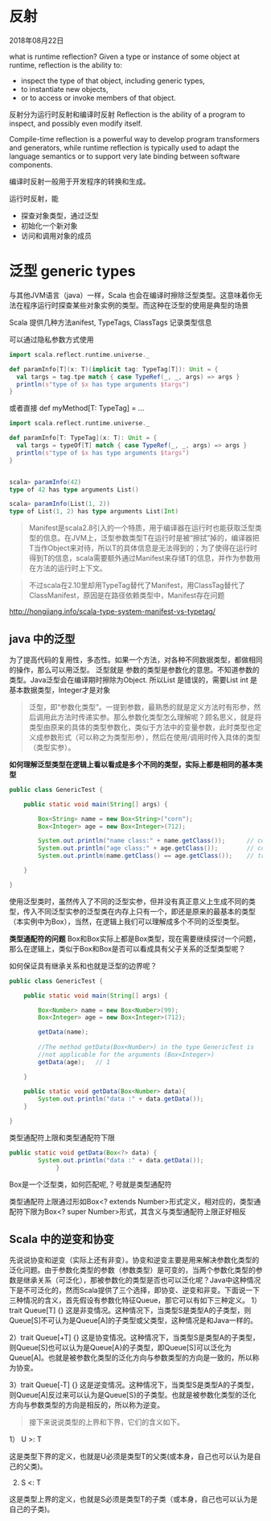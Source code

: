 # 反射
2018年08月22日

what is runtime reflection? Given a type or instance of some object at runtime, reflection is the ability to:

- inspect the type of that object, including generic types,
- to instantiate new objects,
- or to access or invoke members of that object.


反射分为运行时反射和编译时反射
Reflection is the ability of a program to inspect, and possibly even modify itself. 

Compile-time reflection is a powerful way to develop program transformers and generators, while runtime reflection is typically used to adapt the language semantics or to support very late binding between software components.



编译时反射一般用于开发程序的转换和生成。

运行时反射，能
- 探查对象类型，通过泛型
- 初始化一个新对象
- 访问和调用对象的成员

# 泛型 generic types

与其他JVM语言（java）一样，Scala 也会在编译时擦除泛型类型。这意味着你无法在程序运行时探查某些对象实例的类型。而这种在泛型的使用是典型的场景

Scala 提供几种方法anifest, TypeTags, ClassTags 记录类型信息

可以通过隐私参数方式使用


```SCALA
import scala.reflect.runtime.universe._

def paramInfo[T](x: T)(implicit tag: TypeTag[T]): Unit = {
  val targs = tag.tpe match { case TypeRef(_, _, args) => args }
  println(s"type of $x has type arguments $targs")
}
```
或者直接 
def myMethod[T: TypeTag] = ...

```scala
import scala.reflect.runtime.universe._

def paramInfo[T: TypeTag](x: T): Unit = {
  val targs = typeOf[T] match { case TypeRef(_, _, args) => args }
  println(s"type of $x has type arguments $targs")
}


scala> paramInfo(42)
type of 42 has type arguments List()

scala> paramInfo(List(1, 2))
type of List(1, 2) has type arguments List(Int)
```

>Manifest是scala2.8引入的一个特质，用于编译器在运行时也能获取泛型类型的信息。在JVM上，泛型参数类型T在运行时是被“擦拭”掉的，编译器把T当作Object来对待，所以T的具体信息是无法得到的；为了使得在运行时得到T的信息，scala需要额外通过Manifest来存储T的信息，并作为参数用在方法的运行时上下文。

>不过scala在2.10里却用TypeTag替代了Manifest，用ClassTag替代了ClassManifest，原因是在路径依赖类型中，Manifest存在问题

http://hongjiang.info/scala-type-system-manifest-vs-typetag/


## java 中的泛型

为了提高代码的复用性，多态性。如果一个方法，对各种不同数据类型，都做相同的操作，那么可以用泛型。
泛型就是 参数的类型是参数化的意思。不知道参数的类型。Java泛型会在编译期时擦除为Object. 所以List<int> 是错误的，需要List<Integer> int 是基本数据类型，Integer才是对象

>泛型，即“参数化类型”。一提到参数，最熟悉的就是定义方法时有形参，然后调用此方法时传递实参。那么参数化类型怎么理解呢？顾名思义，就是将类型由原来的具体的类型参数化，类似于方法中的变量参数，此时类型也定义成参数形式（可以称之为类型形参），然后在使用/调用时传入具体的类型（类型实参）。


**如何理解泛型类型在逻辑上看以看成是多个不同的类型，实际上都是相同的基本类型**

```java
public class GenericTest {

    public static void main(String[] args) {

        Box<String> name = new Box<String>("corn");
        Box<Integer> age = new Box<Integer>(712);

        System.out.println("name class:" + name.getClass());      // com.qqyumidi.Box
        System.out.println("age class:" + age.getClass());        // com.qqyumidi.Box
        System.out.println(name.getClass() == age.getClass());    // true

    }

}
```
使用泛型类时，虽然传入了不同的泛型实参，但并没有真正意义上生成不同的类型，传入不同泛型实参的泛型类在内存上只有一个，即还是原来的最基本的类型（本实例中为Box），当然，在逻辑上我们可以理解成多个不同的泛型类型。

**类型通配符的问题**
Box<Number>和Box<Integer>实际上都是Box类型，现在需要继续探讨一个问题，那么在逻辑上，类似于Box<Number>和Box<Integer>是否可以看成具有父子关系的泛型类型呢？

如何保证具有继承关系和也就是泛型的边界呢？

```java
public class GenericTest {

    public static void main(String[] args) {

        Box<Number> name = new Box<Number>(99);
        Box<Integer> age = new Box<Integer>(712);

        getData(name);
        
        //The method getData(Box<Number>) in the type GenericTest is 
        //not applicable for the arguments (Box<Integer>)
        getData(age);   // 1

    }
    
    public static void getData(Box<Number> data){
        System.out.println("data :" + data.getData());
    }

}
```
类型通配符上限和类型通配符下限

```java
public static void getData(Box<?> data) {
        System.out.println("data :" + data.getData());
             }
```

Box是一个泛型类，如何匹配呢,？号就是类型通配符


类型通配符上限通过形如Box<? extends Number>形式定义，相对应的，类型通配符下限为Box<? super Number>形式，其含义与类型通配符上限正好相反


## Scala 中的逆变和协变
先说说协变和逆变（实际上还有非变）。协变和逆变主要是用来解决参数化类型的泛化问题。由于参数化类型的参数（参数类型）是可变的，当两个参数化类型的参数是继承关系（可泛化），那被参数化的类型是否也可以泛化呢？Java中这种情况下是不可泛化的，然而Scala提供了三个选择，即协变、逆变和非变。下面说一下三种情况的含义，首先假设有参数化特征Queue，那它可以有如下三种定义。 
1）trait Queue[T] {} 
这是非变情况。这种情况下，当类型S是类型A的子类型，则Queue[S]不可认为是Queue[A]的子类型或父类型，这种情况是和Java一样的。 

2）trait Queue[+T] {} 
这是协变情况。这种情况下，当类型S是类型A的子类型，则Queue[S]也可以认为是Queue[A}的子类型，即Queue[S]可以泛化为Queue[A]。也就是被参数化类型的泛化方向与参数类型的方向是一致的，所以称为协变。 

3）trait Queue[-T] {} 
这是逆变情况。这种情况下，当类型S是类型A的子类型，则Queue[A]反过来可以认为是Queue[S}的子类型。也就是被参数化类型的泛化方向与参数类型的方向是相反的，所以称为逆变。 

>接下来说说类型的上界和下界，它们的含义如下。

1） U >: T

这是类型下界的定义，也就是U必须是类型T的父类(或本身，自己也可以认为是自己的父类)。

 

2) S <: T

这是类型上界的定义，也就是S必须是类型T的子类（或本身，自己也可以认为是自己的子类)。

